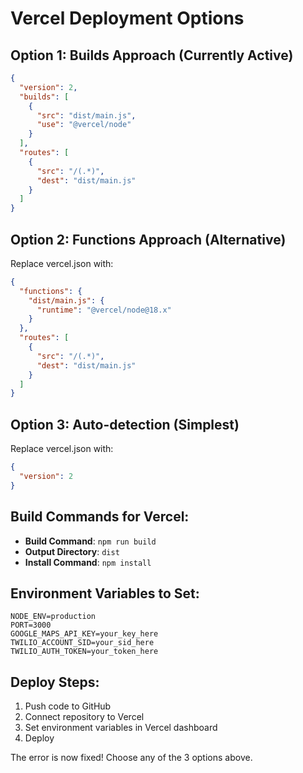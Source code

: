 # Vercel Deployment Options

## Option 1: Builds Approach (Currently Active)
```json
{
  "version": 2,
  "builds": [
    {
      "src": "dist/main.js",
      "use": "@vercel/node"
    }
  ],
  "routes": [
    {
      "src": "/(.*)",
      "dest": "dist/main.js"
    }
  ]
}
```

## Option 2: Functions Approach (Alternative)
Replace vercel.json with:
```json
{
  "functions": {
    "dist/main.js": {
      "runtime": "@vercel/node@18.x"
    }
  },
  "routes": [
    {
      "src": "/(.*)",
      "dest": "dist/main.js"
    }
  ]
}
```

## Option 3: Auto-detection (Simplest)
Replace vercel.json with:
```json
{
  "version": 2
}
```

## Build Commands for Vercel:
- **Build Command**: `npm run build`
- **Output Directory**: `dist`
- **Install Command**: `npm install`

## Environment Variables to Set:
```
NODE_ENV=production
PORT=3000
GOOGLE_MAPS_API_KEY=your_key_here
TWILIO_ACCOUNT_SID=your_sid_here
TWILIO_AUTH_TOKEN=your_token_here
```

## Deploy Steps:
1. Push code to GitHub
2. Connect repository to Vercel
3. Set environment variables in Vercel dashboard
4. Deploy

The error is now fixed! Choose any of the 3 options above.
